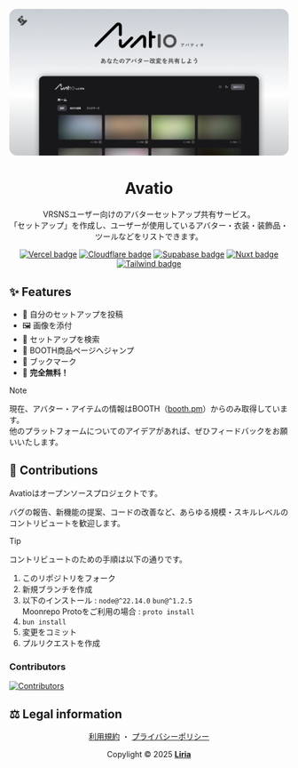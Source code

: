 [![Avatio][banner]][avatio]

<div align="center">

# Avatio

VRSNSユーザー向けのアバターセットアップ共有サービス。<br>
「セットアップ」を作成し、ユーザーが使用しているアバター・衣装・装飾品・ツールなどをリストできます。

[![Vercel badge][badge-vercel]][vercel]
[![Cloudflare badge][badge-cloudflare]][cloudflare]
[![Supabase badge][badge-supabase]][supabase]
[![Nuxt badge][badge-nuxt]][nuxt]
[![Tailwind badge][badge-tailwind]][tailwind]

</div>

## ✨ Features

- 🚀 自分のセットアップを投稿
- 🖼 画像を添付
- 🔎 セットアップを検索
- 🐫 BOOTH商品ページへジャンプ
- 🔖 ブックマーク
- 🎉 **完全無料！**

> [!NOTE]
>
> 現在、アバター・アイテムの情報はBOOTH（[booth.pm](https://booth.pm)）からのみ取得しています。<br>
> 他のプラットフォームについてのアイデアがあれば、ぜひフィードバックをお願いいたします。

## 🤝 Contributions

Avatioはオープンソースプロジェクトです。

バグの報告、新機能の提案、コードの改善など、あらゆる規模・スキルレベルのコントリビュートを歓迎します。

> [!TIP]
> コントリビュートのための手順は以下の通りです。
>
> 1. このリポジトリをフォーク
> 1. 新規ブランチを作成
> 1. 以下のインストール : `node@^22.14.0` `bun@^1.2.5`<br>
>    Moonrepo Protoをご利用の場合 : `proto install`
> 1. `bun install`
> 1. 変更をコミット
> 1. プルリクエストを作成

### Contributors

[![Contributors][contributors-image]][contributors]

## ⚖ Legal information

<div align="center">

[利用規約][avatio-terms]
・
[プライバシーポリシー][avatio-privacy]

Copylight © 2025 **[Liria][liria]**

</div>

<!-- links -->

[banner]: /apps/web/public/ogp_2.png
[avatio]: https://avatio.me
[avatio-terms]: https://avatio.me/terms
[avatio-privacy]: https://avatio.me/privacy-policy
[liria]: https://liria.work
[vercel]: https://vercel.com
[cloudflare]: https://cloudflare.com
[supabase]: https://supabase.com
[nuxt]: https://nuxt.com
[tailwind]: https://tailwindcss.com
[badge-vercel]: https://svgl-badge.vercel.app/api/Hosting/Vercel?theme=dark
[badge-cloudflare]: https://svgl-badge.vercel.app/api/Software/Cloudflare?theme=dark
[badge-supabase]: https://svgl-badge.vercel.app/api/Database/Supabase?theme=dark
[badge-nuxt]: https://svgl-badge.vercel.app/api/Framework/Nuxt?theme=dark
[badge-tailwind]: https://svgl-badge.vercel.app/api/Framework/Tailwind%20CSS?theme=dark
[contributors]: https://github.com/Liria-works/avatio/graphs/contributors
[contributors-image]: https://contrib.rocks/image?repo=Liria-works/avatio&anon=1
